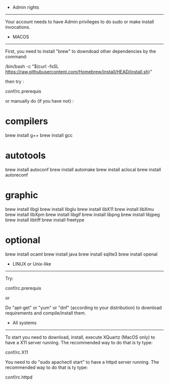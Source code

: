 - Admin rights
--------------

Your account needs to have Admin privileges to do sudo or make install invocations.

- MACOS
-------

First, you need to install "brew" to downdoad other dependencies by the command:

  /bin/bash -c "$(curl -fsSL https://raw.githubusercontent.com/Homebrew/install/HEAD/install.sh)"

then try :

  conf/rc.prerequis

or manually do (if you have not) :

  # compilers
  brew install g++
  brew install gcc

  # autotools
  brew install autoconf
  brew install automake
  brew install aclocal
  brew install autoreconf

  # graphic
  brew install libgl
  brew install libglu
  brew install libX11
  brew install libXmu
  brew install libXpm
  brew install libgif
  brew install libpng
  brew install libjpeg
  brew install libtiff
  brew install freetype

  # optional
  brew install ocaml
  brew install java
  brew install sqlite3
  brew install openal

- LINUX or Unix-like
--------------------

Try:

  conf/rc.prerequis

or

Do "apt-get" or "yum" or "dnf" (according to your distribution) to download requirements
and compile/install them.

- All systems
-------------

To start you need to download, install, execute XQuartz (MacOS only) to have a X11 server running.
The recommended way to do that is ty type:

  conf/rc.X11

You need to do "sudo apachectl start" to have a httpd server running.
The recommended way to do that is ty type:

  conf/rc.httpd
